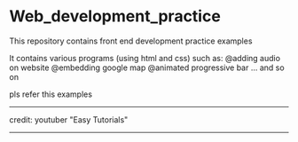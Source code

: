 # Web_development_practice
This repository contains front end development practice examples

It contains various programs (using html and css) such as:
@adding audio on website
@embedding google map
@animated progressive bar   ... and so on


pls refer this examples


****************************
credit: youtuber "Easy Tutorials"
****************************
